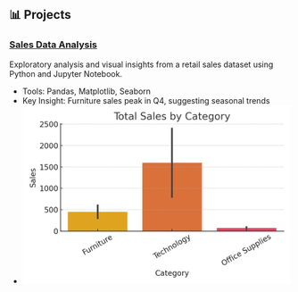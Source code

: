 ## 📊 Projects

### [Sales Data Analysis](./sales-data-analysis/)
Exploratory analysis and visual insights from a retail sales dataset using Python and Jupyter Notebook.

- Tools: Pandas, Matplotlib, Seaborn
- Key Insight: Furniture sales peak in Q4, suggesting seasonal trends
- ![Sales by Category](./sales-data-analysis/visuals/sales_by_category.png)
